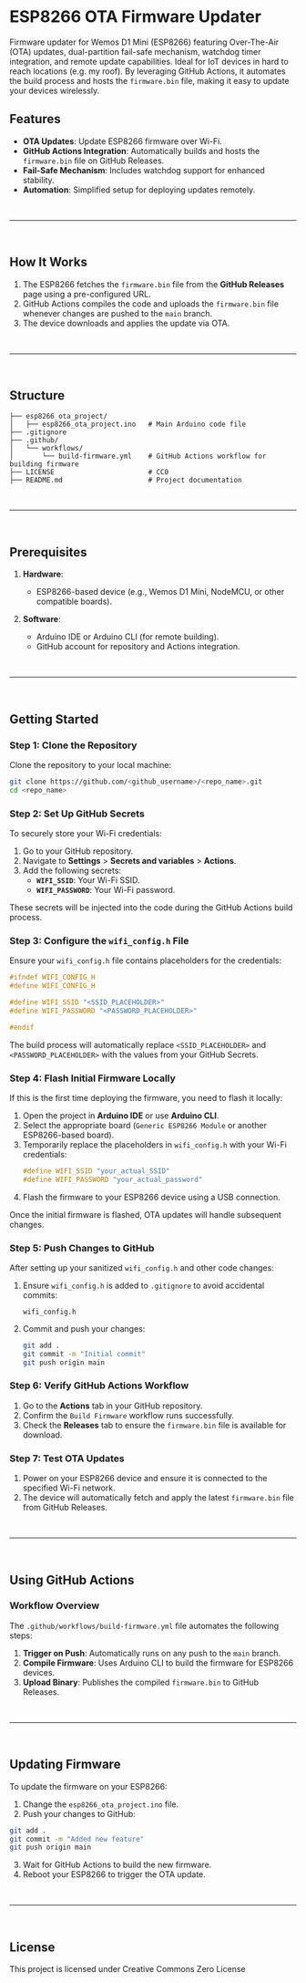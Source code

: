 # ESP8266 OTA Firmware Updater


Firmware updater for Wemos D1 Mini (ESP8266) featuring Over-The-Air (OTA) updates, dual-partition fail-safe mechanism, watchdog timer integration, and remote update capabilities. 
Ideal for IoT devices in hard to reach locations (e.g. my roof).
By leveraging GitHub Actions, it automates the build process and hosts the `firmware.bin` file, making it easy to update your devices wirelessly.



## Features

- **OTA Updates**: Update ESP8266 firmware over Wi-Fi.
- **GitHub Actions Integration**: Automatically builds and hosts the `firmware.bin` file on GitHub Releases.
- **Fail-Safe Mechanism**: Includes watchdog support for enhanced stability.
- **Automation**: Simplified setup for deploying updates remotely.

<br>

---
<br>


## How It Works

1. The ESP8266 fetches the `firmware.bin` file from the **GitHub Releases** page using a pre-configured URL.
2. GitHub Actions compiles the code and uploads the `firmware.bin` file whenever changes are pushed to the `main` branch.
3. The device downloads and applies the update via OTA.

<br>

---
<br>


## Structure

```
├── esp8266_ota_project/
│   ├── esp8266_ota_project.ino   # Main Arduino code file
├── .gitignore
├── .github/
│   └── workflows/
│       └── build-firmware.yml    # GitHub Actions workflow for building firmware
├── LICENSE                       # CC0
├── README.md                     # Project documentation
```

<br>

---
<br>


## Prerequisites

1. **Hardware**:
   - ESP8266-based device (e.g., Wemos D1 Mini, NodeMCU, or other compatible boards).

2. **Software**:
   - Arduino IDE or Arduino CLI (for remote building).
   - GitHub account for repository and Actions integration.

<br>

---
<br>


## Getting Started

### Step 1: Clone the Repository

Clone the repository to your local machine:

```bash
git clone https://github.com/<github_username>/<repo_name>.git
cd <repo_name>
```

### Step 2: Set Up GitHub Secrets

To securely store your Wi-Fi credentials:

1. Go to your GitHub repository.
2. Navigate to **Settings** > **Secrets and variables** > **Actions**.
3. Add the following secrets:
   - **`WIFI_SSID`**: Your Wi-Fi SSID.
   - **`WIFI_PASSWORD`**: Your Wi-Fi password.

These secrets will be injected into the code during the GitHub Actions build process.

### Step 3: Configure the `wifi_config.h` File

Ensure your `wifi_config.h` file contains placeholders for the credentials:

```cpp
#ifndef WIFI_CONFIG_H
#define WIFI_CONFIG_H

#define WIFI_SSID "<SSID_PLACEHOLDER>"
#define WIFI_PASSWORD "<PASSWORD_PLACEHOLDER>"

#endif
```

The build process will automatically replace `<SSID_PLACEHOLDER>` and `<PASSWORD_PLACEHOLDER>` with the values from your GitHub Secrets.

### Step 4: Flash Initial Firmware Locally

If this is the first time deploying the firmware, you need to flash it locally:

1. Open the project in **Arduino IDE** or use **Arduino CLI**.
2. Select the appropriate board (`Generic ESP8266 Module` or another ESP8266-based board).
3. Temporarily replace the placeholders in `wifi_config.h` with your Wi-Fi credentials:
   ```cpp
   #define WIFI_SSID "your_actual_SSID"
   #define WIFI_PASSWORD "your_actual_password"
   ```
4. Flash the firmware to your ESP8266 device using a USB connection.

Once the initial firmware is flashed, OTA updates will handle subsequent changes.

### Step 5: Push Changes to GitHub

After setting up your sanitized `wifi_config.h` and other code changes:

1. Ensure `wifi_config.h` is added to `.gitignore` to avoid accidental commits:
   ```plaintext
   wifi_config.h
   ```
2. Commit and push your changes:
   ```bash
   git add .
   git commit -m "Initial commit"
   git push origin main
   ```

### Step 6: Verify GitHub Actions Workflow

1. Go to the **Actions** tab in your GitHub repository.
2. Confirm the `Build Firmware` workflow runs successfully.
3. Check the **Releases** tab to ensure the `firmware.bin` file is available for download.

### Step 7: Test OTA Updates

1. Power on your ESP8266 device and ensure it is connected to the specified Wi-Fi network.
2. The device will automatically fetch and apply the latest `firmware.bin` file from GitHub Releases.

<br>

---
<br>


## Using GitHub Actions

### Workflow Overview

The `.github/workflows/build-firmware.yml` file automates the following steps:

1. **Trigger on Push**: Automatically runs on any push to the `main` branch.
2. **Compile Firmware**: Uses Arduino CLI to build the firmware for ESP8266 devices.
3. **Upload Binary**: Publishes the compiled `firmware.bin` to GitHub Releases.

<br>

---
<br>


## Updating Firmware

To update the firmware on your ESP8266:

1. Change the `esp8266_ota_project.ino` file.
2. Push your changes to GitHub:

```bash
git add .
git commit -m "Added new feature"
git push origin main
```

3. Wait for GitHub Actions to build the new firmware.
4. Reboot your ESP8266 to trigger the OTA update.

<br>

---
<br>


## License

This project is licensed under Creative Commons Zero License

<br>
<br>
